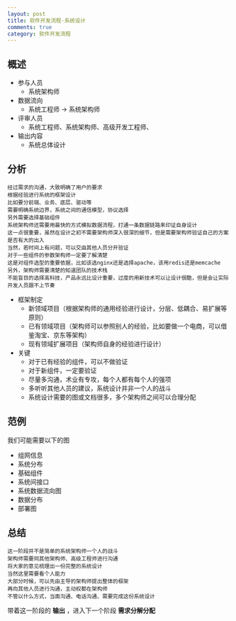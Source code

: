 ```yaml
---
layout: post
title: 软件开发流程-系统设计
comments: true
category: 软件开发流程
---
```


## **概述**
* 参与人员
    - 系统架构师
* 数据流向
    - 系统工程师 -> 系统架构师
* 评审人员
    - 系统工程师、系统架构师、高级开发工程师、
* 输出内容
    - 系统总体设计

## **分析**
    经过需求的沟通，大致明确了用户的要求
    根据经验进行系统的框架设计
    比如要分前端、业务、底层、驱动等
    需要明确系统边界，系统之间的通信模型，协议选择
    另外需要选择基础组件
    系统架构师还需要用最快的方式模拟数据流程，打通一条数据链路来印证自身设计
    这一点很重要，虽然在设计之初不需要架构师深入很深的细节，但是需要架构师验证自己的方案是否有大的出入
    当然，若时间上有问题，可以交由其他人员分开验证
    对于一些组件的参数架构师一定要了解清楚
    这是对组件选型的重要依据，比如该选nginx还是选择apache，该用redis还是memcache
    另外，架构师需要清楚的知道团队的技术栈
    不能盲目的选择高科技，产品永远比设计重要，过度的用新技术可以让设计很酷，但是会让实际开发人员跟不上节奏

* 框架制定
    - 新领域项目（根据架构师的通用经验进行设计，分层、低耦合、易扩展等原则）
    - 已有领域项目（架构师可以参照别人的经验，比如要做一个电商，可以借鉴淘宝、京东等架构）
    - 现有领域扩展项目（架构师自身的经验进行设计）
* 关键
    - 对于已有经验的组件，可以不做验证
    - 对于新组件，一定要验证
    - 尽量多沟通，术业有专攻，每个人都有每个人的强项
    - 多听听其他人员的建议，系统设计并非一个人的战斗
    - 系统设计需要的图或文档很多，多个架构师之间可以合理分配


## **范例**
我们可能需要以下的图
* 组网信息
* 系统分布
* 基础组件
* 系统间接口
* 系统数据流向图
* 数据分布
* 部署图

## **总结**
    这一阶段并不是简单的系统架构师一个人的战斗
    架构师需要同其他架构师、高级工程师进行沟通
    将大家的意见梳理出一份完整的系统设计
    当然这里需要看个人能力
    大部分时候，可以先由主导的架构师提出整体的框架
    再向其他人员进行沟通，主动权都在架构师
    不管以什么方式，当面沟通、电话沟通、需要完成这份系统设计


带着这一阶段的 **输出** ，进入下一个阶段 **需求分解分配**

